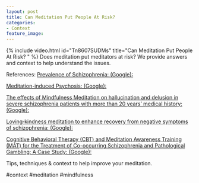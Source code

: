 ```yaml
---
layout: post
title: Can Meditation Put People At Risk?
categories:
- Context
feature_image: 
---
```


{% include video.html id="Tn8607SUDMs" title="Can Meditation Put People At Risk? " %}
Does meditation put meditators at risk? We provide answers and context to help understand the issues.

References: 
[Prevalence of Schizophrenia: (Google):](http://nimh.nih.gov/health/statistics/schizophrenia)

[Meditation-induced Psychosis: (Google):](http://pubmed.ncbi.nlm.nih.gov/17848828/)

[The effects of Mindfulness Meditation on hallucination and delusion in severe schizophrenia patients with more than 20 years’ medical history:(Google):](http://ncbi.nlm.nih.gov/pmc/articles/PMC6436583/)

[Loving‐kindness meditation to enhance recovery from negative symptoms of schizophrenia: (Google):](http://onlinelibrary.wiley.com/doi/abs/10.1002/jclp.20591)

[Cognitive Behavioral Therapy (CBT) and Meditation Awareness Training (MAT) for the Treatment of Co-occurring Schizophrenia and Pathological Gambling: A Case Study: (Google):](http://link.springer.com/article/10.1007/s11469-013-9460-3)


Tips, techniques & context to help improve your meditation. 

#context #meditation #mindfulness 